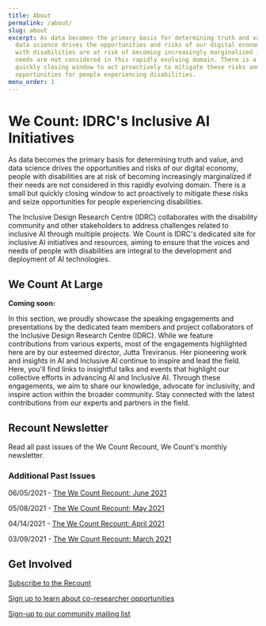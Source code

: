 ```yaml
---
title: About
permalink: /about/
slug: about
excerpt: As data becomes the primary basis for determining truth and value, and
  data science drives the opportunities and risks of our digital economy, people
  with disabilities are at risk of becoming increasingly marginalized if their
  needs are not considered in this rapidly evolving domain. There is a small but
  quickly closing window to act proactively to mitigate these risks and seize
  opportunities for people experiencing disabilities.
menu_order: 1
---
```

# We Count: IDRC's Inclusive AI Initiatives

As data becomes the primary basis for determining truth and value, and data science drives the opportunities and risks of our digital economy, people with disabilities are at risk of becoming increasingly marginalized if their needs are not considered in this rapidly evolving domain. There is a small but quickly closing window to act proactively to mitigate these risks and seize opportunities for people experiencing disabilities.

The Inclusive Design Research Centre (IDRC) collaborates with the disability community and other stakeholders to address challenges related to inclusive AI through multiple projects. We Count is IDRC's dedicated site for inclusive AI initiatives and resources, aiming to ensure that the voices and needs of people with disabilities are integral to the development and deployment of AI technologies.

## We Count At Large

**Coming soon:** 

In this section, we proudly showcase the speaking engagements and presentations by the dedicated team members and project collaborators of the Inclusive Design Research Centre (IDRC). While we feature contributions from various experts, most of the engagements highlighted here are by our esteemed director, Jutta Treviranus. Her pioneering work and insights in AI and Inclusive AI continue to inspire and lead the field. Here, you'll find links to insightful talks and events that highlight our collective efforts in advancing AI and Inclusive AI. Through these engagements, we aim to share our knowledge, advocate for inclusivity, and inspire action within the broader community. Stay connected with the latest contributions from our experts and partners in the field. 

## Recount Newsletter

Read all past issues of the We Count Recount, We Count's monthly newsletter.

<style type="text/css">
<!--
.display_archive {font-family: arial,verdana; font-size: 18px;}
.campaign {line-height: 125%; margin: 5px;}
//-->
</style>

<script language="javascript" src="//ocadu.us6.list-manage.com/generate-js/?u=df09b45913649b12f2a2aef66&fid=22913&show=1000" type="text/javascript"></script>

### Additional Past Issues

06/05/2021 - [T﻿he We Count Recount: June 2021](https://wecount.inclusivedesign.ca/uploads/the-we-count-recount_-june-2021_accessible.docx)

05/08/2021 - [T﻿he We Count Recount: May 2021](https://wecount.inclusivedesign.ca/uploads/the-we-count-recount_-may-2021_accessible.docx)

04/14/2021 - [T﻿he We Count Recount: April 2021](https://wecount.inclusivedesign.ca/uploads/the-we-count-recount_-april-2021_accessible.docx)

03/09/2021 - [T﻿he We Count Recount: March 2021](https://wecount.inclusivedesign.ca/uploads/the-we-count-recount_-march-2021_accessible.docx)

## Get Involved

[Subscribe to the Recount ](http://eepurl.com/hBMRev)

[Sign up to learn about co-researcher opportunities](https://forms.office.com/r/g4bgbHifqc)

[Sign-up to our community mailing list ](https://lists.idrc.ocadu.ca/mailman/listinfo/community)
